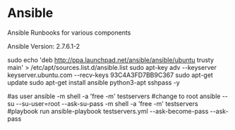 # Ansible

Ansible Runbooks for various components

Ansible Version: 2.7.6.1-2

sudo echo 'deb http://ppa.launchpad.net/ansible/ansible/ubuntu trusty main' > /etc/apt/sources.list.d/ansible.list
sudo apt-key adv --keyserver keyserver.ubuntu.com --recv-keys 93C4A3FD7BB9C367
sudo apt-get update
sudo apt-get install ansible python3-apt sshpass -y


#as user
ansible -m shell -a 'free -m' testservers
#change to root
ansible --su --su-user=root --ask-su-pass -m shell -a 'free -m' testservers
#playbook run
ansible-playbook testservers.yml --ask-become-pass --ask-pass
